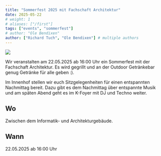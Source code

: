 ```yaml
---
title: "Sommerfest 2025 mit Fachschaft Architektur"
date: 2025-05-22
# weight: 1
# aliases: ["/first"]
tags: ["events", "sommerfest"]
# author: "Ole Bendixen"
author: ["Richard Tuch", "Ole Bendixen"] # multiple authors
---
```


![](/events/SoSe25/images/sommerfest_2025.png#center)

Wir veranstalten am 22.05.2025 ab 16:00 Uhr ein Sommerfest mit der Fachschaft Architektur. Es wird gegrillt und an der Outdoor Getränkebar genug Getränke für alle geben :).

Im Innenhof stellen wir euch Sitzgelegenheiten für einen entspannten Nachmittag bereit. Dazu gibt es dem Nachmittag über entspannte Musik und am späten Abend geht es im K-Foyer
mit DJ und Techno weiter.

## Wo
Zwischen dem Informatik- und Architekturgebäude.

## Wann
22.05.2025 ab 16:00 Uhr
